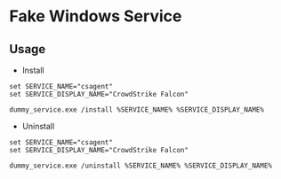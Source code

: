 # Fake Windows Service

## Usage

* Install

```batch
set SERVICE_NAME="csagent"
set SERVICE_DISPLAY_NAME="CrowdStrike Falcon"

dummy_service.exe /install %SERVICE_NAME% %SERVICE_DISPLAY_NAME%
```

* Uninstall

```batch
set SERVICE_NAME="csagent"
set SERVICE_DISPLAY_NAME="CrowdStrike Falcon"

dummy_service.exe /uninstall %SERVICE_NAME% %SERVICE_DISPLAY_NAME%
```
